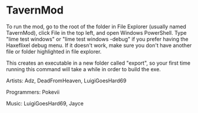 # TavernMod

To run the mod, go to the root of the folder in File Explorer (usually named TavernMod), click File in the top left, and open Windows PowerShell. Type "lime test windows" or "lime test windows -debug" if you prefer having the Haxeflixel debug menu. If it doesn't work, make sure you don't have another file or folder highlighted in file explorer.

This creates an executable in a new folder called "export", so your first time running this command will take a while in order to build the exe.

Artists: Adz, DeadFromHeaven, LuigiGoesHard69

Programmers: Pokevii

Music: LuigiGoesHard69, Jayce

